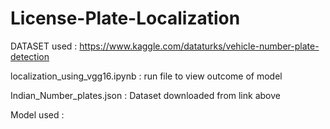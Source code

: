 # License-Plate-Localization

DATASET used : https://www.kaggle.com/dataturks/vehicle-number-plate-detection

localization_using_vgg16.ipynb : run file to view outcome of model

Indian_Number_plates.json : Dataset downloaded from link above

Model used :





